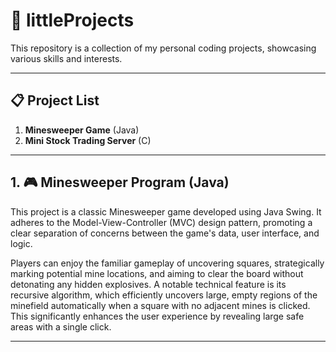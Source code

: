 # 🚀 littleProjects

This repository is a collection of my personal coding projects, showcasing various skills and interests.

---

## 📋 Project List

1.  **Minesweeper Game** (Java)
2.  **Mini Stock Trading Server** (C)

---

## 1. 🎮 Minesweeper Program (Java)

This project is a classic Minesweeper game developed using Java Swing. It adheres to the Model-View-Controller (MVC) design pattern, promoting a clear separation of concerns between the game's data, user interface, and logic.

Players can enjoy the familiar gameplay of uncovering squares, strategically marking potential mine locations, and aiming to clear the board without detonating any hidden explosives. A notable technical feature is its recursive algorithm, which efficiently uncovers large, empty regions of the minefield automatically when a square with no adjacent mines is clicked. This significantly enhances the user experience by revealing large safe areas with a single click.

---
